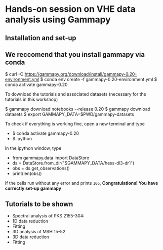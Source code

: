 # Hands-on session on VHE data analysis using Gammapy

## Installation and set-up 

## We reccomend that you install gammapy via conda

$ curl -O https://gammapy.org/download/install/gammapy-0.20-environment.yml
$ conda env create -f gammapy-0.20-environment.yml
$ conda activate gammapy-0.20

To download the tutorials and associated datasets (necessary for the tutorials in this workshop)

$ gammapy download notebooks --release 0.20
$ gammapy download datasets
$ export GAMMAPY_DATA=$PWD/gammapy-datasets

To check if everything is working fine, open a new terminal and type

- $ conda activate gammapy-0.20
- $ ipython

In the ipython window, type
- from gammapy.data import DataStore
- ds = DataStore.from_dir("$GAMMAPY_DATA/hess-dl3-dr1")
- obs = ds.get_observations()
- print(len(obs))

If the cells run without any error and prints `105`, **Congratulations! You have correctly set-up gammapy**

## Tutorials to be shown
- Spectral analysis of PKS 2155-304:
-   1D data reduction
-   Fitting
- 3D analysis of MSH 15-52 
-   3D data reduction
-   Fitting
